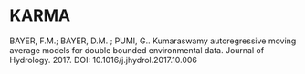 # KARMA
BAYER, F.M.; BAYER, D.M. ; PUMI, G.. Kumaraswamy autoregressive moving average models for double bounded environmental data. Journal of Hydrology. 2017. DOI: 10.1016/j.jhydrol.2017.10.006
